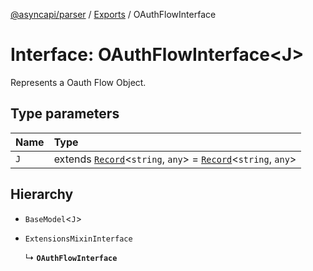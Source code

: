 [@asyncapi/parser](../README.md) / [Exports](../modules.md) / OAuthFlowInterface

# Interface: OAuthFlowInterface<J\>

Represents a Oauth Flow Object.

## Type parameters

| Name | Type |
| :------ | :------ |
| `J` | extends [`Record`](../modules/internal_.md#record)<`string`, `any`\> = [`Record`](../modules/internal_.md#record)<`string`, `any`\> |

## Hierarchy

- `BaseModel`<`J`\>

- `ExtensionsMixinInterface`

  ↳ **`OAuthFlowInterface`**
